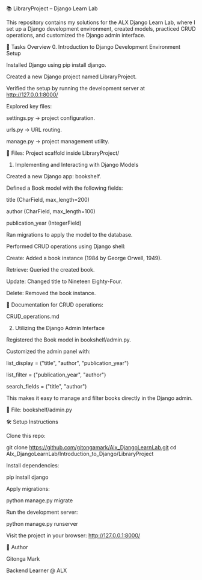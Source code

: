 📚 LibraryProject – Django Learn Lab

This repository contains my solutions for the ALX Django Learn Lab, where I set up a Django development environment, created models, practiced CRUD operations, and customized the Django admin interface.

🚀 Tasks Overview
0. Introduction to Django Development Environment Setup

Installed Django using pip install django.

Created a new Django project named LibraryProject.

Verified the setup by running the development server at http://127.0.0.1:8000/

Explored key files:

settings.py → project configuration.

urls.py → URL routing.

manage.py → project management utility.

📂 Files: Project scaffold inside LibraryProject/

1. Implementing and Interacting with Django Models

Created a new Django app: bookshelf.

Defined a Book model with the following fields:

title (CharField, max_length=200)

author (CharField, max_length=100)

publication_year (IntegerField)

Ran migrations to apply the model to the database.

Performed CRUD operations using Django shell:

Create: Added a book instance (1984 by George Orwell, 1949).

Retrieve: Queried the created book.

Update: Changed title to Nineteen Eighty-Four.

Delete: Removed the book instance.

📂 Documentation for CRUD operations:

CRUD_operations.md

2. Utilizing the Django Admin Interface

Registered the Book model in bookshelf/admin.py.

Customized the admin panel with:

list_display = ("title", "author", "publication_year")

list_filter = ("publication_year", "author")

search_fields = ("title", "author")

This makes it easy to manage and filter books directly in the Django admin.

📂 File: bookshelf/admin.py

🛠️ Setup Instructions

Clone this repo:

git clone https://github.com/gitongamark/Alx_DjangoLearnLab.git
cd Alx_DjangoLearnLab/Introduction_to_Django/LibraryProject


Install dependencies:

pip install django


Apply migrations:

python manage.py migrate


Run the development server:

python manage.py runserver


Visit the project in your browser:
http://127.0.0.1:8000/

👤 Author

Gitonga Mark

Backend Learner @ ALX

